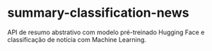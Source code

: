 # summary-classification-news
API de resumo abstrativo com modelo pré-treinado Hugging Face e classificação de notícia com Machine Learning.
